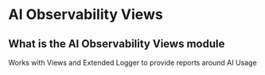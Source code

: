 # AI Observability Views

## What is the AI Observability Views module

Works with Views and Extended Logger to provide reports around AI Usage
